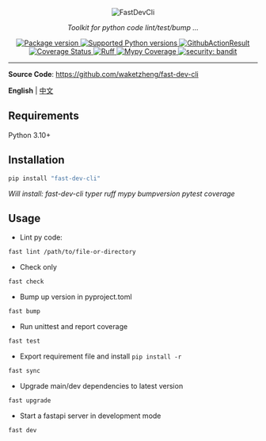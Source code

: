 <p align="center">
  <img src="https://fastdevcli.waketzheng.top/img/logo-margin/logo-teal.png" alt="FastDevCli">
</p>
<p align="center">
    <em>Toolkit for python code lint/test/bump ...</em>
</p>
<p align="center">
<a href="https://pypi.org/project/fast-dev-cli" target="_blank">
    <img src="https://img.shields.io/pypi/v/fast-dev-cli?color=%2334D058&label=pypi%20package" alt="Package version">
</a>
<a href="https://pypi.org/project/fast-dev-cli" target="_blank">
    <img src="https://img.shields.io/pypi/pyversions/fast-dev-cli.svg" alt="Supported Python versions">
</a>
<a href="https://github.com/waketzheng/fast-dev-cli/actions?query=workflow:ci" target="_blank">
    <img src="https://github.com/waketzheng/fast-dev-cli/workflows/ci/badge.svg" alt="GithubActionResult">
</a>
<a href="https://coveralls.io/github/waketzheng/fast-dev-cli?branch=main" target="_blank">
    <img src="https://coveralls.io/repos/github/waketzheng/fast-dev-cli/badge.svg?branch=main" alt="Coverage Status">
</a>
<a href="https://github.com/astral-sh/ruff" target="_blank">
    <img src="https://img.shields.io/endpoint?url=https://raw.githubusercontent.com/astral-sh/ruff/main/assets/badge/v2.json" alt="Ruff">
</a>
<a href="https://github.com/python/mypy" target="_blank">
    <img src="https://img.shields.io/badge/mypy-100%25-green.svg" alt="Mypy Coverage">
</a>
<a href="https://github.com/PyCQA/bandit" target="_blank">
    <img src="https://img.shields.io/badge/security-bandit-yellow.svg" alt="security: bandit">
</a>
</p>

---

**Source Code**: <a href="https://github.com/waketzheng/fast-dev-cli" target="_blank">https://github.com/waketzheng/fast-dev-cli</a>

**English** | [中文](./README.zh.md)

## Requirements

Python 3.10+

## Installation

<div class="termy">

```bash
pip install "fast-dev-cli"
```
*Will install: fast-dev-cli typer ruff mypy bumpversion pytest coverage*

</div>

## Usage

- Lint py code:
```bash
fast lint /path/to/file-or-directory
```
- Check only
```bash
fast check
```
- Bump up version in pyproject.toml
```bash
fast bump
```
- Run unittest and report coverage
```bash
fast test
```
- Export requirement file and install `pip install -r `
```bash
fast sync
```
- Upgrade main/dev dependencies to latest version
```bash
fast upgrade
```
- Start a fastapi server in development mode
```bash
fast dev
```
